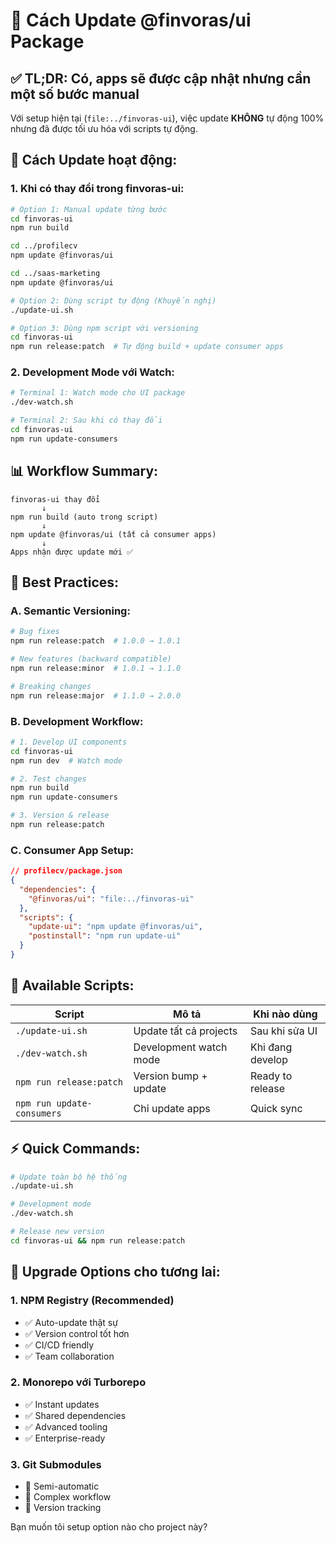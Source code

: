 # 🔄 Cách Update @finvoras/ui Package

## ✅ **TL;DR: Có, apps sẽ được cập nhật nhưng cần một số bước manual**

Với setup hiện tại (`file:../finvoras-ui`), việc update **KHÔNG** tự động 100% nhưng đã được tối ưu hóa với scripts tự động.

## 🚀 **Cách Update hoạt động:**

### **1. Khi có thay đổi trong finvoras-ui:**

```bash
# Option 1: Manual update từng bước
cd finvoras-ui
npm run build

cd ../profilecv  
npm update @finvoras/ui

cd ../saas-marketing
npm update @finvoras/ui
```

```bash
# Option 2: Dùng script tự động (Khuyến nghị)
./update-ui.sh
```

```bash
# Option 3: Dùng npm script với versioning
cd finvoras-ui
npm run release:patch  # Tự động build + update consumer apps
```

### **2. Development Mode với Watch:**

```bash
# Terminal 1: Watch mode cho UI package
./dev-watch.sh

# Terminal 2: Sau khi có thay đổi
cd finvoras-ui
npm run update-consumers
```

## 📊 **Workflow Summary:**

```
finvoras-ui thay đổi
       ↓
npm run build (auto trong script)
       ↓
npm update @finvoras/ui (tất cả consumer apps)
       ↓
Apps nhận được update mới ✅
```

## 🎯 **Best Practices:**

### **A. Semantic Versioning:**

```bash
# Bug fixes
npm run release:patch  # 1.0.0 → 1.0.1

# New features (backward compatible)  
npm run release:minor  # 1.0.1 → 1.1.0

# Breaking changes
npm run release:major  # 1.1.0 → 2.0.0
```

### **B. Development Workflow:**

```bash
# 1. Develop UI components
cd finvoras-ui
npm run dev  # Watch mode

# 2. Test changes
npm run build
npm run update-consumers

# 3. Version & release
npm run release:patch
```

### **C. Consumer App Setup:**

```json
// profilecv/package.json
{
  "dependencies": {
    "@finvoras/ui": "file:../finvoras-ui"
  },
  "scripts": {
    "update-ui": "npm update @finvoras/ui",
    "postinstall": "npm run update-ui"
  }
}
```

## 🔧 **Available Scripts:**

| Script | Mô tả | Khi nào dùng |
|--------|-------|--------------|
| `./update-ui.sh` | Update tất cả projects | Sau khi sửa UI |
| `./dev-watch.sh` | Development watch mode | Khi đang develop |
| `npm run release:patch` | Version bump + update | Ready to release |
| `npm run update-consumers` | Chỉ update apps | Quick sync |

## ⚡ **Quick Commands:**

```bash
# Update toàn bộ hệ thống
./update-ui.sh

# Development mode  
./dev-watch.sh

# Release new version
cd finvoras-ui && npm run release:patch
```

## 🌟 **Upgrade Options cho tương lai:**

### **1. NPM Registry (Recommended)**

- ✅ Auto-update thật sự  
- ✅ Version control tốt hơn
- ✅ CI/CD friendly
- ✅ Team collaboration

### **2. Monorepo với Turborepo**

- ✅ Instant updates
- ✅ Shared dependencies  
- ✅ Advanced tooling
- ✅ Enterprise-ready

### **3. Git Submodules**

- 🔵 Semi-automatic
- 🔴 Complex workflow
- 🔵 Version tracking

Bạn muốn tôi setup option nào cho project này?
